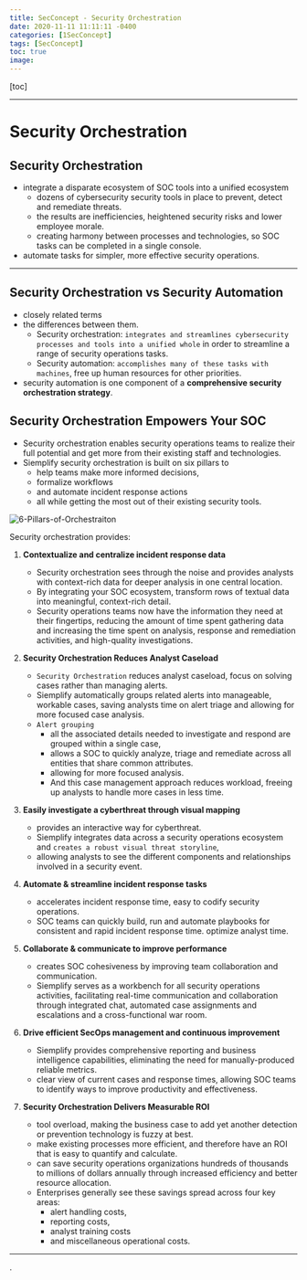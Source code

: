 ```yaml
---
title: SecConcept - Security Orchestration
date: 2020-11-11 11:11:11 -0400
categories: [1SecConcept]
tags: [SecConcept]
toc: true
image:
---
```


[toc]

---


# Security Orchestration

## Security Orchestration

- integrate a disparate ecosystem of SOC tools into a unified ecosystem
  - dozens of cybersecurity security tools in place to prevent, detect and remediate threats.
  - the results are inefficiencies, heightened security risks and lower employee morale.
  - creating harmony between processes and technologies, so SOC tasks can be completed in a single console.
- automate tasks for simpler, more effective security operations.

---

## Security Orchestration vs Security Automation
- closely related terms
- the differences between them.
  - Security orchestration: `integrates and streamlines cybersecurity processes and tools into a unified whole` in order to streamline a range of security operations tasks.
  - Security automation: `accomplishes many of these tasks with machines`, free up human resources for other priorities.
- security automation is one component of a **comprehensive security orchestration strategy**.


## Security Orchestration Empowers Your SOC
- Security orchestration enables security operations teams to realize their full potential and get more from their existing staff and technologies.
- Siemplify security orchestration is built on six pillars to
  - help teams make more informed decisions,
  - formalize workflows
  - and automate incident response actions
  - all while getting the most out of their existing security tools.

![6-Pillars-of-Orchestraiton](https://i.imgur.com/CldEHAE.png)

Security orchestration provides:

1. **Contextualize and centralize incident response data**
   - Security orchestration sees through the noise and provides analysts with context-rich data for deeper analysis in one central location.
   - By integrating your SOC ecosystem, transform rows of textual data into meaningful, context-rich detail.
   - Security operations teams now have the information they need at their fingertips, reducing the amount of time spent gathering data and increasing the time spent on analysis, response and remediation activities, and high-quality investigations.

2. **Security Orchestration Reduces Analyst Caseload**
   - `Security Orchestration` reduces analyst caseload, focus on solving cases rather than managing alerts.
   - Siemplify automatically groups related alerts into manageable, workable cases, saving analysts time on alert triage and allowing for more focused case analysis.
   - `Alert grouping`
     - all the associated details needed to investigate and respond are grouped within a single case,
     - allows a SOC to quickly analyze, triage and remediate across all entities that share common attributes.
     - allowing for more focused analysis.
     - And this case management approach reduces workload, freeing up analysts to handle more cases in less time.


3. **Easily investigate a cyberthreat through visual mapping**
   - provides an interactive way for cyberthreat.
   - Siemplify integrates data across a security operations ecosystem and `creates a robust visual threat storyline`,
   - allowing analysts to see the different components and relationships involved in a security event.


4. **Automate & streamline incident response tasks**
    - accelerates incident response time, easy to codify security operations.
    - SOC teams can quickly build, run and automate playbooks for consistent and rapid incident response time.  optimize analyst time.


5. **Collaborate & communicate to improve performance**
    - creates SOC cohesiveness by improving team collaboration and communication.
    - Siemplify serves as a workbench for all security operations activities, facilitating real-time communication and collaboration through integrated chat, automated case assignments and escalations and a cross-functional war room.


6. **Drive efficient SecOps management and continuous improvement**
    - Siemplify provides comprehensive reporting and business intelligence capabilities, eliminating the need for manually-produced reliable metrics.
    - clear view of current cases and response times, allowing SOC teams to identify ways to improve productivity and effectiveness.

7. **Security Orchestration Delivers Measurable ROI**
    - tool overload, making the business case to add yet another detection or prevention technology is fuzzy at best.
    - make existing processes more efficient, and therefore have an ROI that is easy to quantify and calculate.
    - can save security operations organizations hundreds of thousands to millions of dollars annually through increased efficiency and better resource allocation.
    - Enterprises generally see these savings spread across four key areas:
      - alert handling costs,
      - reporting costs,
      - analyst training costs
      - and miscellaneous operational costs.

---







.
